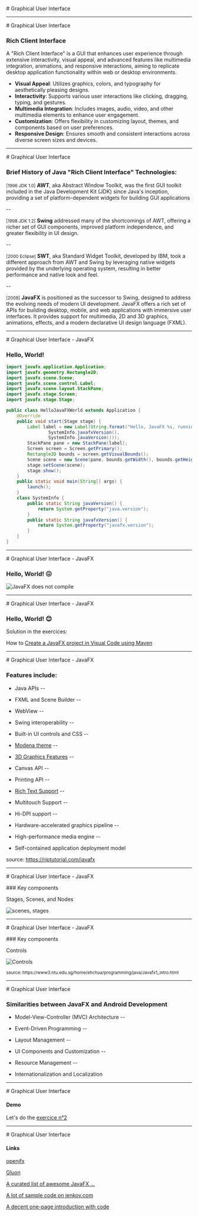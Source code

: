 # Graphical User Interface

---

# Graphical User Interface

### Rich Client Interface

A "Rich Client Interface" is a GUI that enhances user experience through extensive interactivity, visual appeal, and advanced features like multimedia integration, animations, and responsive interactions, aiming to replicate desktop application functionality within web or desktop environments.

- **Visual Appeal**: Utilizes graphics, colors, and typography for aesthetically pleasing designs.
- **Interactivity**: Supports various user interactions like clicking, dragging, typing, and gestures.
- **Multimedia Integration**: Includes images, audio, video, and other multimedia elements to enhance user engagement.
- **Customization**: Offers flexibility in customizing layout, themes, and components based on user preferences.
- **Responsive Design**: Ensures smooth and consistent interactions across diverse screen sizes and devices.

---

# Graphical User Interface

### Brief History of Java "Rich Client Interface" Technologies:

<small>[1996 JDK 1.0]</small> **AWT**, aka Abstract Window Toolkit, was the first GUI toolkit included in the Java Development Kit (JDK) since Java's inception, providing a set of platform-dependent widgets for building GUI applications

--

<small>[1998 JDK 1.2]</small> **Swing** addressed many of the shortcomings of AWT, offering a richer set of GUI components, improved platform independence, and greater flexibility in UI design.

--

<small>[2000 Eclipse]</small>  **SWT**, aka Standard Widget Toolkit, developed by IBM, took a different approach from AWT and Swing by leveraging native widgets provided by the underlying operating system, resulting in better performance and native look and feel.

--

<small>[2008]</small> **JavaFX** is positioned as the successor to Swing, designed to address the evolving needs of modern UI development.
JavaFX offers a rich set of APIs for building desktop, mobile, and web applications with immersive user interfaces.
It provides support for multimedia, 2D and 3D graphics, animations, effects, and a modern declarative UI design language (FXML).

---

# Graphical User Interface - JavaFX

### Hello, World!

```java
import javafx.application.Application;
import javafx.geometry.Rectangle2D;
import javafx.scene.Scene;
import javafx.scene.control.Label;
import javafx.scene.layout.StackPane;
import javafx.stage.Screen;
import javafx.stage.Stage;

public class HelloJavaFXWorld extends Application {
    @Override
    public void start(Stage stage) {
        Label label = new Label(String.format("Hello, JavaFX %s, running on Java %s.",
                SystemInfo.javafxVersion(),
                SystemInfo.javaVersion()));
        StackPane pane = new StackPane(label);
        Screen screen = Screen.getPrimary();
        Rectangle2D bounds = screen.getVisualBounds();
        Scene scene = new Scene(pane, bounds.getWidth(), bounds.getHeight());
        stage.setScene(scene);
        stage.show();
    }
    public static void main(String[] args) {
        launch();
    }
    class SystemInfo {
        public static String javaVersion() {
            return System.getProperty("java.version");
        }
        public static String javafxVersion() {
            return System.getProperty("javafx.version");
        }
    }
}
```

---

# Graphical User Interface - JavaFX

### Hello, World! 😖

<div>
<img src="/images/javaFXdoesNotCompile.jpg" alt="JavaFX does not compile">
</div>

---

# Graphical User Interface - JavaFX

### Hello, World! 😊

Solution in the exercices: 

How to [Create a JavaFX project in Visual Code using Maven](/?/exercises/12.md)

---

# Graphical User Interface - JavaFX

### Features include:

- Java APIs
--

- FXML and Scene Builder
--

- WebView
--

- Swing interoperability
--

- Built-in UI controls and CSS
--

- [Modena theme](https://www.jasperpotts.com/project/modena-theme-for-javafx/)
--

- [3D Graphics Features](https://github.com/AlmasB/FXGL)
--

- Canvas API
--

- Printing API
--

- [Rich Text Support](https://gluonhq.com/presenting-a-new-richtextarea-control/)
--

- Multitouch Support
--

- Hi-DPI support
--

- Hardware-accelerated graphics pipeline
--

- High-performance media engine
--

- Self-contained application deployment model

source: https://riptutorial.com/javafx

---

# Graphical User Interface - JavaFX

### Key components

Stages, Scenes, and Nodes

![scenes, stages](/IMAGES/JavaFX_StageScene.png)

---

# Graphical User Interface - JavaFX

### Key components

Controls

![Controls](/images/JavaFX_ClassControl.png)

<small>
source: https://www3.ntu.edu.sg/home/ehchua/programming/java/Javafx1_intro.html
</small>

---

# Graphical User Interface

### Similarities between JavaFX and Android Development

- Model-View-Controller (MVC) Architecture
--

- Event-Driven Programming
--

- Layout Management
--

- UI Components and Customization
--

- Resource Management
--

- Internationalization and Localization

---

# Graphical User Interface

#### Demo 

Let's do the [exercice n°2](/?/exercises/12.md)

---

# Graphical User Interface

#### Links


[openjfx](https://openjfx.io/)

[Gluon](https://gluonhq.com/)

[A curated list of awesome JavaFX ...](https://github.com/mhrimaz/AwesomeJavaFX)

[A lot of sample code on jenkov.com](https://jenkov.com/tutorials/javafx/tabpane.html)

[A decent one-page introduction with code](https://www3.ntu.edu.sg/home/ehchua/programming/java/Javafx1_intro.html)


